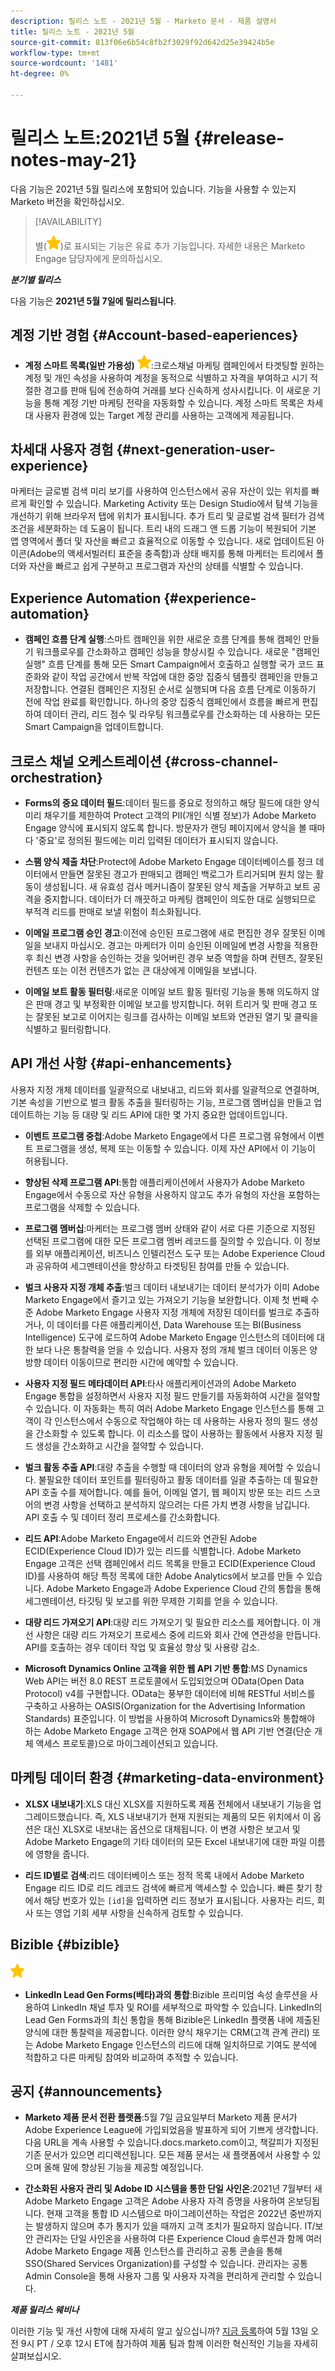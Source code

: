```yaml
---
description: 릴리스 노트 - 2021년 5월 - Marketo 문서 - 제품 설명서
title: 릴리스 노트 - 2021년 5월
source-git-commit: 813f06e6b54c8fb2f3029f92d642d25e39424b5e
workflow-type: tm+mt
source-wordcount: '1481'
ht-degree: 0%

---
```


# 릴리스 노트:2021년 5월 {#release-notes-may-21}

다음 기능은 2021년 5월 릴리스에 포함되어 있습니다. 기능을 사용할 수 있는지 Marketo 버전을 확인하십시오.

>[!AVAILABILITY]
>
>별(![](assets/yellow-star.png))로 표시되는 기능은 유료 추가 기능입니다. 자세한 내용은 Marketo Engage 담당자에게 문의하십시오.

**_분기별 릴리스_**

다음 기능은 **2021년 5월 7일에 릴리스됩니다**.

## 계정 기반 경험 {#Account-based-eaperiences}

* **계정 스마트 목록(일반 가용성)** ![](assets/yellow-star.png):크로스채널 마케팅 캠페인에서 타겟팅할 원하는 계정 및 개인 속성을 사용하여 계정을 동적으로 식별하고 자격을 부여하고 시기 적절한 경고를 판매 팀에 전송하여 거래를 보다 신속하게 성사시킵니다. 이 새로운 기능을 통해 계정 기반 마케팅 전략을 자동화할 수 있습니다. 계정 스마트 목록은 차세대 사용자 환경에 있는 Target 계정 관리를 사용하는 고객에게 제공됩니다.

## 차세대 사용자 경험 {#next-generation-user-experience}

마케터는 글로벌 검색 미리 보기를 사용하여 인스턴스에서 공유 자산이 있는 위치를 빠르게 확인할 수 있습니다. Marketing Activity 또는 Design Studio에서 탐색 기능을 개선하기 위해 브라우저 탭에 위치가 표시됩니다. 추가 트리 및 글로벌 검색 필터가 검색 조건을 세분화하는 데 도움이 됩니다. 트리 내의 드래그 앤 드롭 기능이 복원되어 기본 앱 영역에서 폴더 및 자산을 빠르고 효율적으로 이동할 수 있습니다. 새로 업데이트된 아이콘(Adobe의 액세서빌러티 표준을 충족함)과 상태 배지를 통해 마케터는 트리에서 폴더와 자산을 빠르고 쉽게 구분하고 프로그램과 자산의 상태를 식별할 수 있습니다.

## Experience Automation {#experience-automation}

* **캠페인 흐름 단계 실행**:스마트 캠페인을 위한 새로운 흐름 단계를 통해 캠페인 만들기 워크플로우를 간소화하고 캠페인 성능을 향상시킬 수 있습니다. 새로운 &quot;캠페인 실행&quot; 흐름 단계를 통해 모든 Smart Campaign에서 호출하고 실행할 국가 코드 표준화와 같이 작업 공간에서 반복 작업에 대한 중앙 집중식 템플릿 캠페인을 만들고 저장합니다. 연결된 캠페인은 지정된 순서로 실행되며 다음 흐름 단계로 이동하기 전에 작업 완료를 확인합니다. 하나의 중앙 집중식 캠페인에서 흐름을 빠르게 편집하여 데이터 관리, 리드 점수 및 라우팅 워크플로우를 간소화하는 데 사용하는 모든 Smart Campaign을 업데이트합니다.

## 크로스 채널 오케스트레이션 {#cross-channel-orchestration}

* **Forms의 중요 데이터 필드**:데이터 필드를 중요로 정의하고 해당 필드에 대한 양식 미리 채우기를 제한하여 Protect 고객의 PII(개인 식별 정보)가 Adobe Marketo Engage 양식에 표시되지 않도록 합니다. 방문자가 랜딩 페이지에서 양식을 볼 때마다 &#39;중요&#39;로 정의된 필드에는 미리 입력된 데이터가 표시되지 않습니다.

* **스팸 양식 제출 차단**:Protect에 Adobe Marketo Engage 데이터베이스를 정크 데이터에서 만들면 잘못된 경고가 판매되고 캠페인 백로그가 트리거되며 원치 않는 활동이 생성됩니다. 새 유효성 검사 메커니즘이 잘못된 양식 제출을 거부하고 보트 공격을 중지합니다. 데이터가 더 깨끗하고 마케팅 캠페인이 의도한 대로 실행되므로 부적격 리드를 판매로 보낼 위험이 최소화됩니다.

* **이메일 프로그램 승인 경고**:이전에 승인된 프로그램에 새로 편집한 경우 잘못된 이메일을 보내지 마십시오.  경고는 마케터가 이미 승인된 이메일에 변경 사항을 적용한 후 최신 변경 사항을 승인하는 것을 잊어버린 경우 보증 역할을 하며 컨텐츠, 잘못된 컨텐츠 또는 이전 컨텐츠가 없는 큰 대상에게 이메일을 보냅니다.

* **이메일 보트 활동 필터링**:새로운 이메일 보트 활동 필터링 기능을 통해 의도하지 않은 판매 경고 및 부정확한 이메일 보고를 방지합니다. 허위 트리거 및 판매 경고 또는 잘못된 보고로 이어지는 링크를 검사하는 이메일 보트와 연관된 열기 및 클릭을 식별하고 필터링합니다.

## API 개선 사항 {#api-enhancements}

사용자 지정 개체 데이터를 일괄적으로 내보내고, 리드와 회사를 일괄적으로 연결하며, 기본 속성을 기반으로 벌크 활동 추출을 필터링하는 기능, 프로그램 멤버십을 만들고 업데이트하는 기능 등 대량 및 리드 API에 대한 몇 가지 중요한 업데이트입니다.

* **이벤트 프로그램 중첩**:Adobe Marketo Engage에서 다른 프로그램 유형에서 이벤트 프로그램을 생성, 복제 또는 이동할 수 있습니다. 이제 자산 API에서 이 기능이 허용됩니다.

* **향상된 삭제 프로그램 API**:통합 애플리케이션에서 사용자가 Adobe Marketo Engage에서 수동으로 자산 유형을 사용하지 않고도 추가 유형의 자산을 포함하는 프로그램을 삭제할 수 있습니다.

* **프로그램 멤버십**:마케터는 프로그램 멤버 상태와 같이 서로 다른 기준으로 지정된 선택된 프로그램에 대한 모든 프로그램 멤버 레코드를 질의할 수 있습니다. 이 정보를 외부 애플리케이션, 비즈니스 인텔리전스 도구 또는 Adobe Experience Cloud과 공유하여 세그멘테이션을 향상하고 타겟팅된 참여를 만들 수 있습니다.

* **벌크 사용자 지정 개체 추출**:벌크 데이터 내보내기는 데이터 분석가가 이미 Adobe Marketo Engage에서 즐기고 있는 가져오기 기능을 보완합니다. 이제 첫 번째 수준 Adobe Marketo Engage 사용자 지정 개체에 저장된 데이터를 벌크로 추출하거나, 이 데이터를 다른 애플리케이션, Data Warehouse 또는 BI(Business Intelligence) 도구에 로드하여 Adobe Marketo Engage 인스턴스의 데이터에 대한 보다 나은 통찰력을 얻을 수 있습니다.  사용자 정의 개체 벌크 데이터 이동은 양방향 데이터 이동이므로 편리한 시간에 예약할 수 있습니다.

* **사용자 지정 필드 메타데이터 API**:타사 애플리케이션과의 Adobe Marketo Engage 통합을 설정하면서 사용자 지정 필드 만들기를 자동화하여 시간을 절약할 수 있습니다. 이 자동화는 특히 여러 Adobe Marketo Engage 인스턴스를 통해 고객이 각 인스턴스에서 수동으로 작업해야 하는 데 사용하는 사용자 정의 필드 생성을 간소화할 수 있도록 합니다. 이 리소스를 많이 사용하는 활동에서 사용자 지정 필드 생성을 간소화하고 시간을 절약할 수 있습니다.

* **벌크 활동 추출 API**:대량 추출을 수행할 때 데이터의 양과 유형을 제어할 수 있습니다. 불필요한 데이터 포인트를 필터링하고 활동 데이터를 일괄 추출하는 데 필요한 API 호출 수를 제어합니다.  예를 들어, 이메일 열기, 웹 페이지 방문 또는 리드 스코어의 변경 사항을 선택하고 분석하지 않으려는 다른 가치 변경 사항을 남깁니다. API 호출 수 및 데이터 정리 프로세스를 간소화합니다.

* **리드 API**:Adobe Marketo Engage에서 리드와 연관된 Adobe ECID(Experience Cloud ID)가 있는 리드를 식별합니다.  Adobe Marketo Engage 고객은 선택 캠페인에서 리드 목록을 만들고 ECID(Experience Cloud ID)를 사용하여 해당 특정 목록에 대한 Adobe Analytics에서 보고를 만들 수 있습니다. Adobe Marketo Engage과 Adobe Experience Cloud 간의 통합을 통해 세그멘테이션, 타깃팅 및 보고를 위한 무제한 기회를 얻을 수 있습니다.

* **대량 리드 가져오기 API**:대량 리드 가져오기 및 필요한 리소스를 제어합니다. 이 개선 사항은 대량 리드 가져오기 프로세스 중에 리드와 회사 간에 연관성을 만듭니다. API를 호출하는 경우 데이터 작업 및 효율성 향상 및 사용량 감소.

* **Microsoft Dynamics Online 고객을 위한 웹 API 기반 통합**:MS Dynamics Web API는 버전 8.0 REST 프로토콜에서 도입되었으며 OData(Open Data Protocol) v4를 구현합니다. OData는 풍부한 데이터에 비해 RESTful 서비스를 구축하고 사용하는 OASIS(Organization for the Advertising Information Standards) 표준입니다. 이 방법을 사용하여 Microsoft Dynamics와 통합해야 하는 Adobe Marketo Engage 고객은 현재 SOAP에서 웹 API 기반 연결(단순 개체 액세스 프로토콜)으로 마이그레이션되고 있습니다.

## 마케팅 데이터 환경 {#marketing-data-environment}

* **XLSX 내보내기**:XLS 대신 XLSX를 지원하도록 제품 전체에서 내보내기 기능을 업그레이드했습니다. 즉, XLS 내보내기가 현재 지원되는 제품의 모든 위치에서 이 옵션은 대신 XLSX로 내보내는 옵션으로 대체됩니다. 이 변경 사항은 보고서 및 Adobe Marketo Engage의 기타 데이터의 모든 Excel 내보내기에 대한 파일 이름에 영향을 줍니다.

* **리드 ID별로 검색**:리드 데이터베이스 또는 정적 목록 내에서 Adobe Marketo Engage 리드 ID로 리드 레코드 검색에 빠르게 액세스할 수 있습니다. 빠른 찾기 창에서 해당 번호가 있는 `[id]`을 입력하면 리드 정보가 표시됩니다. 사용자는 리드, 회사 또는 영업 기회 세부 사항을 신속하게 검토할 수 있습니다.

## Bizible {#bizible}

![](assets/yellow-star.png)

* **LinkedIn Lead Gen Forms(베타)과의 통합**:Bizible 프리미엄 속성 솔루션을 사용하여 LinkedIn 채널 투자 및 ROI를 세부적으로 파악할 수 있습니다. LinkedIn의 Lead Gen Forms과의 최신 통합을 통해 Bizible은 LinkedIn 플랫폼 내에 제출된 양식에 대한 통찰력을 제공합니다. 이러한 양식 채우기는 CRM(고객 관계 관리) 또는 Adobe Marketo Engage 인스턴스의 리드에 대해 일치하므로 기여도 분석에 적합하고 다른 마케팅 참여와 비교하여 추적할 수 있습니다.

## 공지 {#announcements}

* **Marketo 제품 문서 전환 플랫폼**:5월 7일 금요일부터 Marketo 제품 문서가 Adobe Experience League에 가입되었음을 발표하게 되어 기쁘게 생각합니다. 다음 URL을 계속 사용할 수 있습니다.docs.marketo.com이고, 책갈피가 지정된 기존 문서가 있으면 리디렉션됩니다. 모든 제품 문서는 새 플랫폼에서 사용할 수 있으며 올해 말에 향상된 기능을 제공할 예정입니다.

* **간소화된 사용자 관리 및 Adobe ID 시스템을 통한 단일 사인온**:2021년 7월부터 새 Adobe Marketo Engage 고객은 Adobe 사용자 자격 증명을 사용하여 온보딩됩니다. 현재 고객을 통합 ID 시스템으로 마이그레이션하는 작업은 2022년 중반까지는 발생하지 않으며 추가 통지가 있을 때까지 고객 조치가 필요하지 않습니다. IT/보안 관리자는 단일 사인온을 사용하여 다른 Experience Cloud 솔루션과 함께 여러 Adobe Marketo Engage 제품 인스턴스를 관리하고 공통 콘솔을 통해 SSO(Shared Services Organization)를 구성할 수 있습니다. 관리자는 공통 Admin Console을 통해 사용자 그룹 및 사용자 자격을 편리하게 관리할 수 있습니다.

**_제품 릴리스 웨비나_**

이러한 기능 및 개선 사항에 대해 자세히 알고 싶으십니까? [지금 등록](https://engage.marketo.com/May_21_Release_webinar_RegistrationPage.html)하여 5월 13일 오전 9시 PT / 오후 12시 ET에 참가하여 제품 팀과 함께 이러한 혁신적인 기능을 자세히 살펴보십시오.
